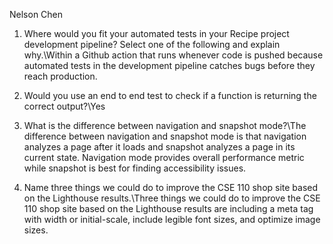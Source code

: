 Nelson Chen

1. Where would you fit your automated tests in your Recipe project development pipeline? Select one of the following and explain why.\Within a Github action that runs whenever code is pushed because automated tests in the development pipeline catches bugs before they reach production.

2. Would you use an end to end test to check if a function is returning the correct output?\Yes

3. What is the difference between navigation and snapshot mode?\The difference between navigation and snapshot mode is that navigation analyzes a page after it loads and snapshot analyzes a page in its current state. Navigation mode provides overall performance metric while snapshot is best for finding accessibility issues.

4. Name three things we could do to improve the CSE 110 shop site based on the Lighthouse results.\Three things we could do to improve the CSE 110 shop site based on the Lighthouse results are including a meta tag with width or initial-scale, include legible font sizes, and optimize image sizes.


